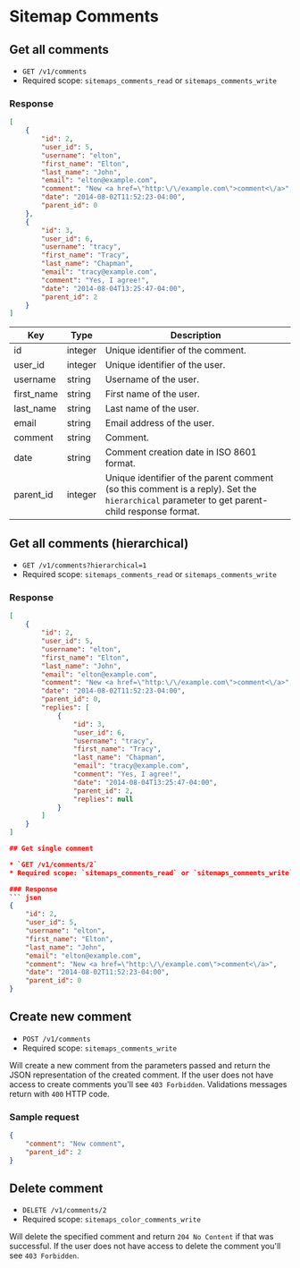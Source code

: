 # Sitemap Comments

## Get all comments

* `GET /v1/comments`
* Required scope: `sitemaps_comments_read` or `sitemaps_comments_write`

### Response
``` json
[
    {
        "id": 2,
        "user_id": 5,
        "username": "elton",
        "first_name": "Elton",
        "last_name": "John",
        "email": "elton@example.com",
        "comment": "New <a href=\"http:\/\/example.com\">comment<\/a>",
        "date": "2014-08-02T11:52:23-04:00",
        "parent_id": 0
    },
    {
        "id": 3,
        "user_id": 6,
        "username": "tracy",
        "first_name": "Tracy",
        "last_name": "Chapman",
        "email": "tracy@example.com",
        "comment": "Yes, I agree!",
        "date": "2014-08-04T13:25:47-04:00",
        "parent_id": 2
    }
]
```
Key | Type | Description
--- | --- | ---
id | integer | Unique identifier of the comment.
user_id | integer | Unique identifier of the user.
username | string | Username of the user.
first_name | string | First name of the user.
last_name | string | Last name of the user.
email | string | Email address of the user.
comment | string | Comment.
date | string | Comment creation date in ISO 8601 format.
parent_id | integer | Unique identifier of the parent comment (so this comment is a reply). Set the `hierarchical` parameter to get parent-child response format.

## Get all comments (hierarchical)

* `GET /v1/comments?hierarchical=1`
* Required scope: `sitemaps_comments_read` or `sitemaps_comments_write`

### Response
``` json
[
    {
        "id": 2,
        "user_id": 5,
        "username": "elton",
        "first_name": "Elton",
        "last_name": "John",
        "email": "elton@example.com",
        "comment": "New <a href=\"http:\/\/example.com\">comment<\/a>",
        "date": "2014-08-02T11:52:23-04:00",
        "parent_id": 0,
        "replies": [
            {
                "id": 3,
                "user_id": 6,
                "username": "tracy",
                "first_name": "Tracy",
                "last_name": "Chapman",
                "email": "tracy@example.com",
                "comment": "Yes, I agree!",
                "date": "2014-08-04T13:25:47-04:00",
                "parent_id": 2,
                "replies": null
            }
        ]
    }
]

## Get single comment

* `GET /v1/comments/2`
* Required scope: `sitemaps_comments_read` or `sitemaps_comments_write`

### Response
``` json
{
    "id": 2,
    "user_id": 5,
    "username": "elton",
    "first_name": "Elton",
    "last_name": "John",
    "email": "elton@example.com",
    "comment": "New <a href=\"http:\/\/example.com\">comment<\/a>",
    "date": "2014-08-02T11:52:23-04:00",
    "parent_id": 0
}
```

## Create new comment

* `POST /v1/comments`
* Required scope: `sitemaps_comments_write`

Will create a new comment from the parameters passed and return the JSON representation of the created comment. If the user does not have access to create comments you'll see `403 Forbidden`. Validations messages return with `400` HTTP code.

### Sample request
``` json
{
    "comment": "New comment",
    "parent_id": 2
}
```

## Delete comment

* `DELETE /v1/comments/2`
* Required scope: `sitemaps_color_comments_write`

Will delete the specified comment and return `204 No Content` if that was successful. If the user does not have access to delete the comment you'll see `403 Forbidden`.
